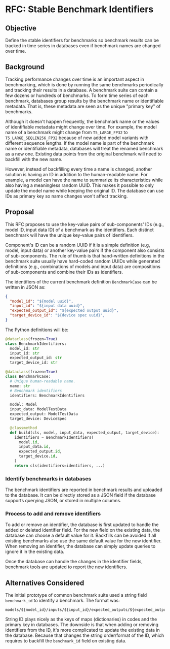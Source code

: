 # RFC: Stable Benchmark Identifiers

## Objective

Define the stable identifiers for benchmarks so benchmark results can be tracked
in time series in databases even if benchmark names are changed over time.

## Background

Tracking performance changes over time is an important aspect in benchmarking,
which is done by running the same benchmarks periodically and tracking their
results in a database. A benchmark suite can contain a few dozens or hundreds of
benchmarks. To form time series of each benchmark, databases group results by
the benchmark name or identifiable metadata. That is, these metadata are seen as
the unique "primary key" of benchmarks.

Although it doesn't happen frequently, the benchmark name or the values of
identifiable metadata might change over time. For example, the model name of a
benchmark might change from `T5_LARGE_FP32` to `T5_LARGE_SEQLEN256_FP32` because
of new added model variants with different sequence lengths. If the model name
is part of the benchmark name or identifiable metadata, databases will treat the
renamed benchmark as a new one. Existing data points from the original benchmark
will need to backfill with the new name.

However, instead of backfilling every time a name is changed, another solution
is having an ID in addition to the human-readable name. For example, a model can
have the name to summarize its characteristics while also having a meaningless
random UUID. This makes it possible to only update the model name while keeping
the original ID. The database can use IDs as primary key so name changes won't
affect tracking.

## Proposal

This RFC proposes to use the key-value pairs of sub-components' IDs (e.g., model
ID, input data ID) of a benchmark as the identifiers. Each distinct benchmark
will have the unique key-value pairs of identifiers.

Component's ID can be a random UUID if it is a simple definition (e.g, model,
input data) or another key-value pairs if the component also consists of
sub-components. The rule of thumb is that hand-written definitions in the
benchmark suite usually have hard-coded random UUIDs while generated definitions
(e.g., combinations of models and input data) are compositions of sub-components
and combine their IDs as identifiers.

The identifiers of the current benchmark definition `BenchmarkCase` can be
written in JSON as:

```json
{
  "model_id": "${model uuid}",
  "input_id": "${input data uuid}",
  "expected_output_id": "${expected output uuid}",
  "target_device_id": "${device spec uuid}",
}
```

The Python definitions will be:

```py
@dataclass(frozen=True)
class BenchmarkIdentifiers:
  model_id: str
  input_id: str
  expected_output_id: str
  target_device_id: str

@dataclass(frozen=True)
class BenchmarkCase:
  # Unique human-readable name.
  name: str
  # Benchmark identifiers
  identifiers: BenchmarkIdentifiers

  model: Model
  input_data: ModelTestData
  expected_output: ModelTestData
  target_device: DeviceSpec

  @classmethod
  def build(cls, model, input_data, expected_output, target_device):
    identifiers = BenchmarkIdentifiers(
      model.id,
      input_data.id,
      expected_output.id,
      target_device.id,
    )
    return cls(identifiers=identifiers, ...)
```

### Identify benchmarks in databases

The benchmark identifiers are reported in benchmark results and uploaded to the
database. It can be directly stored as a JSON field if the database supports
querying JSON, or stored in multiple columns.

### Process to add and remove identifiers

To add or remove an identifier, the database is first updated to handle the
added or deleted identifier field. For the new field on the existing data, the
database can choose a default value for it. Backfills can be avoided if all
existing benchmarks also use the same default value for the new identifier. When
removing an identifier, the database can simply update queries to ignore it in
the existing data.

Once the database can handle the changes in the identifier fields, benchmark
tools are updated to report the new identifiers.

## Alternatives Considered

The initial prototype of common benchmark suite used a string field
`benchmark_id` to identify a benchmark. The format was:

```
models/${model_id}/inputs/${input_id}/expected_outputs/${expected_output_id}/target_devices/${device_spec_id}
```

String ID plays nicely as the keys of maps (dictionaries) in codes and the
primary key in databases. The downside is that when adding or removing
identifiers from the ID, it's more complicated to update the existing data in
the database. Because that changes the string order/format of the ID, which
requires to backfill the `benchmark_id` field on existing data.
